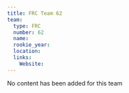 ```yaml
---
title: FRC Team 62
team:
  type: FRC
  number: 62
  name: 
  rookie_year: 
  location: 
  links:
    Website: 
---
```

No content has been added for this team